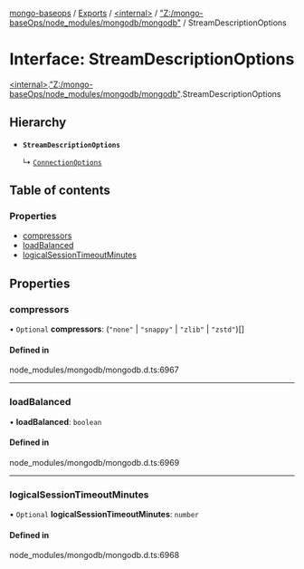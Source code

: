 [mongo-baseops](../README.md) / [Exports](../modules.md) / [\<internal\>](../modules/internal_.md) / ["Z:/mongo-baseOps/node\_modules/mongodb/mongodb"](../modules/internal_._Z__mongo_baseOps_node_modules_mongodb_mongodb_.md) / StreamDescriptionOptions

# Interface: StreamDescriptionOptions

[\<internal\>](../modules/internal_.md).["Z:/mongo-baseOps/node\_modules/mongodb/mongodb"](../modules/internal_._Z__mongo_baseOps_node_modules_mongodb_mongodb_.md).StreamDescriptionOptions

## Hierarchy

- **`StreamDescriptionOptions`**

  ↳ [`ConnectionOptions`](internal_._Z__mongo_baseOps_node_modules_mongodb_mongodb_.ConnectionOptions.md)

## Table of contents

### Properties

- [compressors](internal_._Z__mongo_baseOps_node_modules_mongodb_mongodb_.StreamDescriptionOptions.md#compressors)
- [loadBalanced](internal_._Z__mongo_baseOps_node_modules_mongodb_mongodb_.StreamDescriptionOptions.md#loadbalanced)
- [logicalSessionTimeoutMinutes](internal_._Z__mongo_baseOps_node_modules_mongodb_mongodb_.StreamDescriptionOptions.md#logicalsessiontimeoutminutes)

## Properties

### compressors

• `Optional` **compressors**: (``"none"`` \| ``"snappy"`` \| ``"zlib"`` \| ``"zstd"``)[]

#### Defined in

node_modules/mongodb/mongodb.d.ts:6967

___

### loadBalanced

• **loadBalanced**: `boolean`

#### Defined in

node_modules/mongodb/mongodb.d.ts:6969

___

### logicalSessionTimeoutMinutes

• `Optional` **logicalSessionTimeoutMinutes**: `number`

#### Defined in

node_modules/mongodb/mongodb.d.ts:6968
